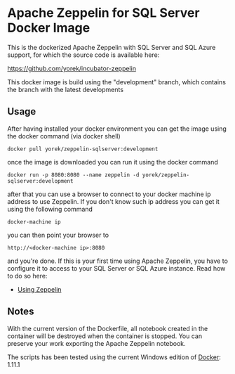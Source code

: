 # Apache Zeppelin for SQL Server Docker Image
This is the dockerized Apache Zeppelin with SQL Server and SQL Azure support, for which the source code is available here:

https://github.com/yorek/incubator-zeppelin

This docker image is build using the "development" branch, which contains the branch with the latest developments

## Usage

After having installed your docker environment you can get the image using the docker command (via docker shell)

    docker pull yorek/zeppelin-sqlserver:development

once the image is downloaded you can run it using the docker command

    docker run -p 8080:8080 --name zeppelin -d yorek/zeppelin-sqlserver:development

after that you can use a browser to connect to your docker machine ip address to use Zeppelin. If you don't know such ip address you can get it using the following command

    docker-machine ip

you can then point your browser to

    http://<docker-machine ip>:8080

and you're done. If this is your first time using Apache Zeppelin, you have to configure it to access to your SQL Server or SQL Azure instance. Read how to do so here:

 - [Using Zeppelin](https://github.com/yorek/incubator-zeppelin#using-zeppelin)

## Notes

With the current version of the Dockerfile, all notebook created in the container will be destroyed when the container is stopped. You can preserve your work exporting the Apache Zeppelin notebook.

The scripts has been tested using the current Windows edition of [Docker](https://docs.docker.com/windows/): 1.11.1
